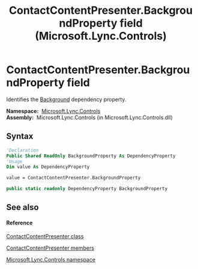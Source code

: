 ﻿---
title: ContactContentPresenter.BackgroundProperty field (Microsoft.Lync.Controls)
TOCTitle: BackgroundProperty field
ms:assetid: F:Microsoft.Lync.Controls.ContactContentPresenter.BackgroundProperty_DI_3_UC_OCS14MrefLyncWPF
ms:mtpsurl: https://msdn.microsoft.com/en-us/library/microsoft.lync.controls.contactcontentpresenter.backgroundproperty_di_3_uc_ocs14mreflyncwpf(v=office.15)
ms:contentKeyID: 48600887
ms.date: 07/28/2014
mtps_version: v=office.15
f1_keywords:
- Microsoft.Lync.Controls.ContactContentPresenter.BackgroundProperty
dev_langs:
- CSharp
- JScript
- VB
- other
---

# ContactContentPresenter.BackgroundProperty field

Identifies the [Background](contactcontentpresenter-background-property-microsoft-lync-controls_1.md) dependency property.

**Namespace:**  [Microsoft.Lync.Controls](microsoft-lync-controls-namespace_1.md)  
**Assembly:**  Microsoft.Lync.Controls (in Microsoft.Lync.Controls.dll)

## Syntax

``` vb
'Declaration
Public Shared ReadOnly BackgroundProperty As DependencyProperty
'Usage
Dim value As DependencyProperty

value = ContactContentPresenter.BackgroundProperty
```

``` csharp
public static readonly DependencyProperty BackgroundProperty
```

## See also

#### Reference

[ContactContentPresenter class](contactcontentpresenter-class-microsoft-lync-controls_1.md)

[ContactContentPresenter members](contactcontentpresenter-members-microsoft-lync-controls_1.md)

[Microsoft.Lync.Controls namespace](microsoft-lync-controls-namespace_1.md)

